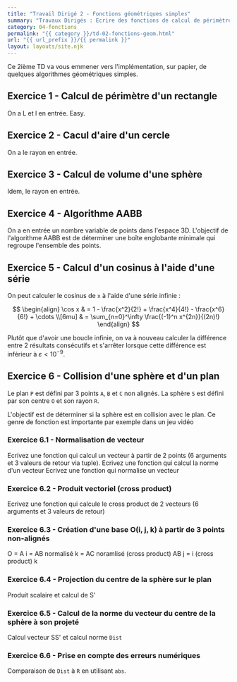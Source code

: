 ```yaml
---
title: "Travail Dirigé 2 - Fonctions géométriques simples"
summary: "Travaux Dirigés : Ecrire des fonctions de calcul de périmètre, aire et volume selon les spécifications fournies.."
category: 04-fonctions
permalink: "{{ category }}/td-02-fonctions-geom.html"
url: "{{ url_prefix }}/{{ permalink }}"
layout: layouts/site.njk
---
```


Ce 2ième TD va vous emmener vers l'implémentation, sur papier, de quelques algorithmes géométriques simples.

## Exercice 1 - Calcul de périmètre d'un rectangle

On a L et l en entrée. Easy.

## Exercice 2 - Cacul d'aire d'un cercle

On a le rayon en entrée.

## Exercice 3 - Calcul de volume d'une sphère

Idem, le rayon en entrée.

## Exercice 4 - Algorithme AABB

On a en entrée un nombre variable de points dans l'espace 3D. L'objectif de l'algorithme AABB est de déterminer une boîte englobante minimale qui regroupe l'ensemble des points.

## Exercice 5 - Calcul d'un cosinus à l'aide d'une série

On peut calculer le cosinus de `x` à l'aide d'une série infinie :

$$
\begin{align}
\cos x & = 1 - \frac{x^2}{2!} + \frac{x^4}{4!} - \frac{x^6}{6!} + \cdots \\[6mu]
& = \sum_{n=0}^\infty \frac{(-1)^n x^{2n}}{(2n)!}
\end{align}
$$

Plutôt que d'avoir une boucle infinie, on va à nouveau calculer la différence entre 2 résultats consécutifs et s'arrêter lorsque cette différence est inférieur à $\varepsilon < 10^{-9}$.

## Exercice 6 - Collision d'une sphère et d'un plan

Le plan `P` est défini par 3 points `A`, `B` et `C` non alignés.
La sphère `S` est défini par son centre `O` et son rayon `R`.

L'objectif est de déterminer si la sphère est en collision avec le plan. Ce genre de fonction est importante par exemple dans un jeu vidéo

### Exercice 6.1 - Normalisation de vecteur

Ecrivez une fonction qui calcul un vecteur à partir de 2 points (6 arguments et 3 valeurs de retour via tuple).
Ecrivez une fonction qui calcul la norme d'un vecteur
Ecrivez une fonction qui normalise un vecteur

### Exercice 6.2 - Produit vectoriel (cross product)

Ecrivez une fonction qui calcule le cross product de 2 vecteurs (6 arguments et 3 valeurs de retour)

### Exercice 6.3 - Création d'une base O(i, j, k) à partir de 3 points non-alignés

O = A
i = AB normalisé
k = AC noramlisé (cross product) AB
j = i (cross product) k

### Exercice 6.4 - Projection du centre de la sphère sur le plan

Produit scalaire et calcul de S'

### Exercice 6.5 - Calcul de la norme du vecteur du centre de la sphère à son projeté

Calcul vecteur SS' et calcul norme `Dist`

### Exercice 6.6 - Prise en compte des erreurs numériques

Comparaison de `Dist` à `R` en utilisant `abs`.
